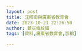 ```yaml
---
layout: post
title: 汪精衛與廣東省教育會
date: 2023-10-21 22:26:50
author: 銀灰條紋貓
tags: [資料,廣東省教育會,影相]

---
```



